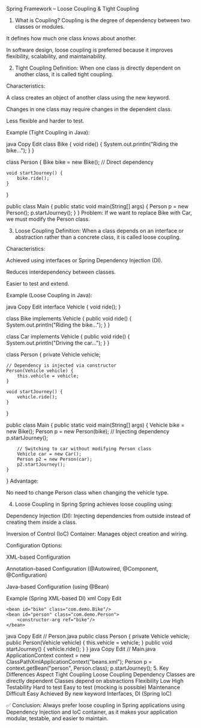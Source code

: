 Spring Framework – Loose Coupling & Tight Coupling
1. What is Coupling?
Coupling is the degree of dependency between two classes or modules.

It defines how much one class knows about another.

In software design, loose coupling is preferred because it improves flexibility, scalability, and maintainability.

2. Tight Coupling
Definition:
When one class is directly dependent on another class, it is called tight coupling.

Characteristics:

A class creates an object of another class using the new keyword.

Changes in one class may require changes in the dependent class.

Less flexible and harder to test.

Example (Tight Coupling in Java):

java
Copy
Edit
class Bike {
    void ride() {
        System.out.println("Riding the bike...");
    }
}

class Person {
    Bike bike = new Bike(); // Direct dependency

    void startJourney() {
        bike.ride();
    }
}

public class Main {
    public static void main(String[] args) {
        Person p = new Person();
        p.startJourney();
    }
}
Problem: If we want to replace Bike with Car, we must modify the Person class.

3. Loose Coupling
Definition:
When a class depends on an interface or abstraction rather than a concrete class, it is called loose coupling.

Characteristics:

Achieved using interfaces or Spring Dependency Injection (DI).

Reduces interdependency between classes.

Easier to test and extend.

Example (Loose Coupling in Java):

java
Copy
Edit
interface Vehicle {
    void ride();
}

class Bike implements Vehicle {
    public void ride() {
        System.out.println("Riding the bike...");
    }
}

class Car implements Vehicle {
    public void ride() {
        System.out.println("Driving the car...");
    }
}

class Person {
    private Vehicle vehicle;

    // Dependency is injected via constructor
    Person(Vehicle vehicle) {
        this.vehicle = vehicle;
    }

    void startJourney() {
        vehicle.ride();
    }
}

public class Main {
    public static void main(String[] args) {
        Vehicle bike = new Bike();
        Person p = new Person(bike); // Injecting dependency
        p.startJourney();

        // Switching to car without modifying Person class
        Vehicle car = new Car();
        Person p2 = new Person(car);
        p2.startJourney();
    }
}
Advantage:

No need to change Person class when changing the vehicle type.

4. Loose Coupling in Spring
Spring achieves loose coupling using:

Dependency Injection (DI): Injecting dependencies from outside instead of creating them inside a class.

Inversion of Control (IoC) Container: Manages object creation and wiring.

Configuration Options:

XML-based Configuration

Annotation-based Configuration (@Autowired, @Component, @Configuration)

Java-based Configuration (using @Bean)

Example (Spring XML-based DI)
xml
Copy
Edit
<!-- beans.xml -->
<beans xmlns="http://www.springframework.org/schema/beans"
       xmlns:xsi="http://www.w3.org/2001/XMLSchema-instance"
       xsi:schemaLocation="
           http://www.springframework.org/schema/beans
           https://www.springframework.org/schema/beans/spring-beans.xsd">

    <bean id="bike" class="com.demo.Bike"/>
    <bean id="person" class="com.demo.Person">
        <constructor-arg ref="bike"/>
    </bean>
</beans>
java
Copy
Edit
// Person.java
public class Person {
    private Vehicle vehicle;
    public Person(Vehicle vehicle) {
        this.vehicle = vehicle;
    }
    public void startJourney() {
        vehicle.ride();
    }
}
java
Copy
Edit
// Main.java
ApplicationContext context = new ClassPathXmlApplicationContext("beans.xml");
Person p = context.getBean("person", Person.class);
p.startJourney();
5. Key Differences
Aspect	Tight Coupling	Loose Coupling
Dependency	Classes are directly dependent	Classes depend on abstractions
Flexibility	Low	High
Testability	Hard to test	Easy to test (mocking is possible)
Maintenance	Difficult	Easy
Achieved By	new keyword	Interfaces, DI (Spring IoC)

✅ Conclusion:
Always prefer loose coupling in Spring applications using Dependency Injection and IoC container, as it makes your application modular, testable, and easier to maintain.